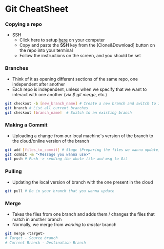 # Git CheatSheet 
 ### Copying a repo
 * SSH
	 * Click here to setup [here](https://help.github.com/en/github/authenticating-to-github/connecting-to-github-with-ssh) on your computer
	 * Copy and paste the **SSH** key from the [Clone&Download] button on the repo into your terminal 
	 * Follow the instructions on the screen, and you should be set

### Branches
* Think of it as opening different sections of the same repo, one independent after another 
* Each repo is independent, unless when we specify that we want to interact with one another (via *$ git merge*, etc.) 
``` bash
git checkout -b [new_branch_name] # Create a new branch and switch to it
git branch # List all current branches
git checkout [branch_name]  # Switch to an existing branch
 ```

### Making a Commit
* Uploading a change from our local machine's version of the branch to the cloud/online  version of the branch
``` bash
git add [files_to_commit] # Stage (Preparing the files we wanna update)
git commit -m "<Message you wanna use>" 
git push # Push -> sending the whole file and msg to Git
```

### Pulling
* Updating the local version of branch with the one present in the cloud
``` bash
git pull # Be in your branch that you wanna update
```
### Merge 
* Takes the files from one branch and adds them / changes the files that match in another branch
* Normally, we merge from *working* to *master* branch

``` bash
git merge <target> 
# Target - Source branch
# Current Branch - Destination Branch
```